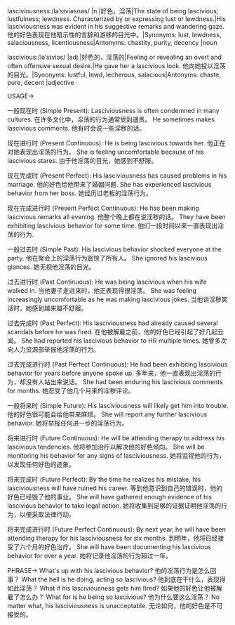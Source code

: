 lasciviousness:/ləˈsɪviəsnəs/
|n.|好色，淫荡|The state of being lascivious; lustfulness; lewdness.  Characterized by or expressing lust or lewdness.|His lasciviousness was evident in his suggestive remarks and wandering gaze. 他的好色表现在他暗示性的言辞和游移的目光中。|Synonyms: lust, lewdness, salaciousness, licentiousness|Antonyms: chastity, purity, decency
|noun


lascivious:/ləˈsɪviəs/
|adj.|好色的，淫荡的|Feeling or revealing an overt and often offensive sexual desire.|He gave her a lascivious look. 他向她投以淫荡的目光。|Synonyms: lustful, lewd, lecherous, salacious|Antonyms: chaste, pure, decent
|adjective



USAGE->

一般现在时 (Simple Present):
Lasciviousness is often condemned in many cultures.  在许多文化中，淫荡的行为通常受到谴责。
He sometimes makes lascivious comments. 他有时会说一些淫秽的话。


现在进行时 (Present Continuous):
He is being lascivious towards her. 他正在对她表现出淫荡的行为。
She is feeling uncomfortable because of his lascivious stares.  由于他淫荡的目光，她感到不舒服。


现在完成时 (Present Perfect):
His lasciviousness has caused problems in his marriage. 他的好色给他带来了婚姻问题.
She has experienced lascivious behavior from her boss. 她经历过老板的淫荡行为。


现在完成进行时 (Present Perfect Continuous):
He has been making lascivious remarks all evening. 他整个晚上都在说淫秽的话。
They have been exhibiting lascivious behavior for some time.  他们一段时间以来一直表现出淫荡的行为.


一般过去时 (Simple Past):
His lascivious behavior shocked everyone at the party.  他在聚会上的淫荡行为震惊了所有人。
She ignored his lascivious glances. 她无视他淫荡的目光。


过去进行时 (Past Continuous):
He was being lascivious when his wife walked in. 当他妻子走进来时，他正表现得很淫荡。
She was feeling increasingly uncomfortable as he was making lascivious jokes. 当他讲淫秽笑话时，她感到越来越不舒服。


过去完成时 (Past Perfect):
His lasciviousness had already caused several scandals before he was fired. 在他被解雇之前，他的好色已经引起了好几起丑闻。
She had reported his lascivious behavior to HR multiple times.  她曾多次向人力资源部举报他淫荡的行为。


过去完成进行时 (Past Perfect Continuous):
He had been exhibiting lascivious behavior for years before anyone spoke up. 多年来，他一直表现出淫荡的行为，却没有人站出来说话。
She had been enduring his lascivious comments for months. 她忍受了他几个月来的淫秽评论。


一般将来时 (Simple Future):
His lasciviousness will likely get him into trouble. 他的好色很可能会给他带来麻烦。
She will report any further lascivious behavior. 她将举报任何进一步的淫荡行为。


将来进行时 (Future Continuous):
He will be attending therapy to address his lascivious tendencies. 他将参加治疗以解决他的好色倾向。
She will be monitoring his behavior for any signs of lasciviousness. 她将监视他的行为，以发现任何好色的迹象。


将来完成时 (Future Perfect):
By the time he realizes his mistake, his lasciviousness will have ruined his career. 等到他意识到自己的错误时，他的好色已经毁了他的事业。
She will have gathered enough evidence of his lascivious behavior to take legal action. 她将收集到足够的证据证明他淫荡的行为，以便采取法律行动。


将来完成进行时 (Future Perfect Continuous):
By next year, he will have been attending therapy for his lasciviousness for six months. 到明年，他将已经接受了六个月的好色治疗。
She will have been documenting his lascivious behavior for over a year.  她将记录他淫荡的行为超过一年。



PHRASE->
What's up with his lascivious behavior? 他的淫荡行为是怎么回事？
What the hell is he doing, acting so lascivious? 他到底在干什么，表现得如此淫荡？
What if his lasciviousness gets him fired? 如果他的好色让他被解雇了怎么办？
What for is he being so lascivious? 他为什么要这么淫荡？
No matter what, his lasciviousness is unacceptable. 无论如何，他的好色是不可接受的。
